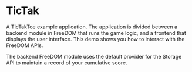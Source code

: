 TicTak
======

A TicTakToe example application.
The application is divided between a backend module in FreeDOM that runs the game logic,
and a frontend that displays the user interface.
This demo shows you how to interact with the FreeDOM APIs.

The backend FreeDOM module uses the default provider for the Storage API
to maintain a record of your cumulative score.
